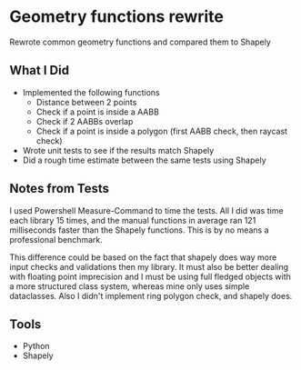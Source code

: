 # Geometry functions rewrite

Rewrote common geometry functions and compared them to Shapely

## What I Did
- Implemented the following functions
    - Distance between 2 points
    - Check if a point is inside a AABB
    - Check if 2 AABBs overlap
    - Check if a point is inside a polygon (first AABB check, then raycast check)
- Wrote unit tests to see if the results match Shapely
- Did a rough time estimate between the same tests using Shapely
	

## Notes from Tests
I used Powershell Measure-Command to time the tests. All I did was time each library 15 times, and the manual functions in average ran 121 milliseconds faster than the Shapely functions. This is by no means a professional benchmark.

This difference could be based on the fact that shapely does way more input checks and validations then my library. It must also be better dealing with floating point imprecision and I must be using full fledged objects with a more structured class system, whereas mine only uses simple dataclasses. Also I didn't implement ring polygon check, and shapely does.

## Tools
- Python
- Shapely
